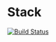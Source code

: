 # Stack
[![Build Status](https://travis-ci.org/sinh3012/Matrix.svg?branch=test)](https://travis-ci.org/sinh3012/Matrix)
